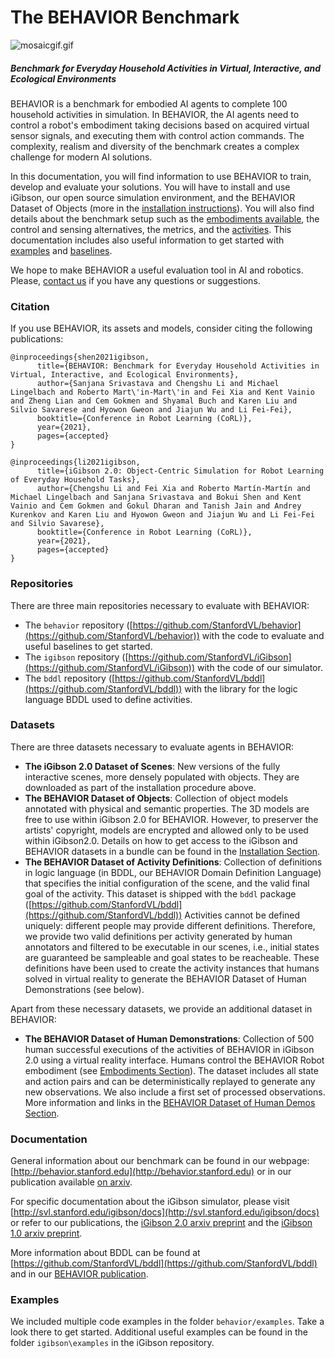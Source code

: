 #  The BEHAVIOR Benchmark

![mosaicgif.gif](images/mosaicgif.gif)
##### Benchmark for Everyday Household Activities in Virtual, Interactive, and Ecological Environments

BEHAVIOR is a benchmark for embodied AI agents to complete 100 household activities in simulation.
In BEHAVIOR, the AI agents need to control a robot's embodiment taking decisions based on acquired virtual sensor signals, and executing them with control action commands.
The complexity, realism and diversity of the benchmark creates a complex challenge for modern AI solutions.

In this documentation, you will find information to use BEHAVIOR to train, develop and evaluate your solutions.
You will have to install and use iGibson, our open source simulation environment, and the BEHAVIOR Dataset of Objects (more in the [installation instructions](installation.md)).
You will also find details about the benchmark setup such as the [embodiments available](agents.md), the control and sensing alternatives, the metrics, and the [activities](activities.md).
This documentation includes also useful information to get started with [examples](examples.md) and [baselines](baselines.md).

We hope to make BEHAVIOR a useful evaluation tool in AI and robotics. Please, [contact us](mailto:behavior.benchmark@gmail.com) if you have any questions or suggestions.


### Citation
If you use BEHAVIOR, its assets and models, consider citing the following publications:

```
@inproceedings{shen2021igibson,
      title={BEHAVIOR: Benchmark for Everyday Household Activities in Virtual, Interactive, and Ecological Environments}, 
      author={Sanjana Srivastava and Chengshu Li and Michael Lingelbach and Roberto Mart\'in-Mart\'in and Fei Xia and Kent Vainio and Zheng Lian and Cem Gokmen and Shyamal Buch and Karen Liu and Silvio Savarese and Hyowon Gweon and Jiajun Wu and Li Fei-Fei},
      booktitle={Conference in Robot Learning (CoRL)},
      year={2021},
      pages={accepted}
}
```

```
@inproceedings{li2021igibson,
      title={iGibson 2.0: Object-Centric Simulation for Robot Learning of Everyday Household Tasks}, 
      author={Chengshu Li and Fei Xia and Roberto Martín-Martín and Michael Lingelbach and Sanjana Srivastava and Bokui Shen and Kent Vainio and Cem Gokmen and Gokul Dharan and Tanish Jain and Andrey Kurenkov and Karen Liu and Hyowon Gweon and Jiajun Wu and Li Fei-Fei and Silvio Savarese},
      booktitle={Conference in Robot Learning (CoRL)},
      year={2021},
      pages={accepted}
}
```

### Repositories
There are three main repositories necessary to evaluate with BEHAVIOR:
- The `behavior` repository ([https://github.com/StanfordVL/behavior](https://github.com/StanfordVL/behavior)) with the code to evaluate and useful baselines to get started.
- The `igibson` repository ([https://github.com/StanfordVL/iGibson](https://github.com/StanfordVL/iGibson)) with the code of our simulator.
- The `bddl` repository ([https://github.com/StanfordVL/bddl](https://github.com/StanfordVL/bddl)) with the library for the logic language BDDL used to define activities.

### Datasets
There are three datasets necessary to evaluate agents in BEHAVIOR:
- **The iGibson 2.0 Dataset of Scenes**: New versions of the fully interactive scenes, more densely populated with objects. They are downloaded as part of the installation procedure above.
- **The BEHAVIOR Dataset of Objects**: Collection of object models annotated with physical and semantic properties. 
The 3D models are free to use within iGibson 2.0 for BEHAVIOR. However, to preserver the artists' copyright, models are encrypted and allowed only to be used within iGibson2.0. 
Details on how to get access to the iGibson and BEHAVIOR datasets in a bundle can be found in the [Installation Section](installation.md).
- **The BEHAVIOR Dataset of Activity Definitions**: Collection of definitions in logic language (in BDDL, our BEHAVIOR Domain Definition Language) that specifies the initial configuration of the scene, and the valid final goal of the activity. 
This dataset is shipped with the `bddl` package ([https://github.com/StanfordVL/bddl](https://github.com/StanfordVL/bddl))
Activities cannot be defined uniquely: different people may provide different definitions.
Therefore, we provide two valid definitions per activity generated by human annotators and filtered to be executable in our scenes, i.e., initial states are guaranteed be sampleable and goal states to be reacheable. 
These definitions have been used to create the activity instances that humans solved in virtual reality to generate the BEHAVIOR Dataset of Human Demonstrations (see below).

Apart from these necessary datasets, we provide an additional dataset in BEHAVIOR:
- **The BEHAVIOR Dataset of Human Demonstrations**: Collection of 500 human successful executions of the activities of BEHAVIOR in iGibson 2.0 using a virtual reality interface. 
Humans control the BEHAVIOR Robot embodiment (see [Embodiments Section](agents.md)). 
The dataset includes all state and action pairs and can be deterministically replayed to generate any new observations.
We also include a first set of processed observations.
More information and links in the [BEHAVIOR Dataset of Human Demos Section](vr_demos.md).


### Documentation
General information about our benchmark can be found in our webpage: [http://behavior.stanford.edu](http://behavior.stanford.edu) or in our publication available [on arxiv](https://arxiv.org/abs/2108.03332).

For specific documentation about the iGibson simulator, please visit [http://svl.stanford.edu/igibson/docs](http://svl.stanford.edu/igibson/docs) or refer to our publications, the [iGibson 2.0 arxiv preprint](https://arxiv.org/abs/2108.03272) and the [iGibson 1.0 arxiv preprint](https://arxiv.org/abs/2012.02924).

More information about BDDL can be found at [https://github.com/StanfordVL/bddl](https://github.com/StanfordVL/bddl) and in our [BEHAVIOR publication](https://arxiv.org/abs/2108.03332).

### Examples

We included multiple code examples in the folder `behavior/examples`. Take a look there to get started. Additional useful examples can be found in the folder `igibson\examples` in the iGibson repository.